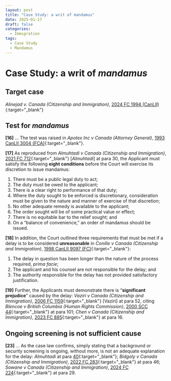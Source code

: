 ```yaml
---
layout: post
title: "Case Study: a writ of mandamus"
date: 2025-01-17
draft: false
categories:
  - Immigration
tags:
  - Case Study
  - Mandamus
---
```


# Case Study: a writ of _mandamus_

## Target case

_Alinejad v. Canada (Citizenship and Immigration)_, [2024 FC 1994 (CanLII)](https://canlii.ca/t/k89nv){:target="\_blank"}

## Test for _mandamus_

**[16]** ... The test was raised in _Apotex Inc v Canada (Attorney General)_, [1993 CanLII 3004 (FCA)](https://www.canlii.org/en/ca/fca/doc/1993/1993canlii3004/1993canlii3004.html){:target="\_blank"}.

**[17]** As reproduced from _Almuhtadi v Canada (Citizenship and Immigration)_, [2021 FC 712](https://www.canlii.org/en/ca/fct/doc/2021/2021fc712/2021fc712.html){:target="\_blank"} [*Almuhtadi*] at para 30, the Applicant must satisfy the following **eight conditions** before the Court will exercise its discretion to issue mandamus:

1. There must be a public legal duty to act;
2. The duty must be owed to the applicant;
3. There is a clear right to performance of that duty;
4. Where the duty sought to be enforced is discretionary, consideration must be given to the nature and manner of exercise of that discretion;
5. No other adequate remedy is available to the applicant;
6. The order sought will be of some practical value or effect;
7. There is no equitable bar to the relief sought; and
8. On a “balance of convenience,” an order of mandamus should be issued.

**[18]** In addition, the Court outlined three requirements that must be met if a delay is to be considered **unreasonable** in _Conille v Canada (Citizenship and Immigration)_, [1998 CanLII 9097 (FC)](https://www.canlii.org/en/ca/fct/doc/1998/1998canlii9097/1998canlii9097.html){:target="\_blank"}:

1. The delay in question has been longer than the nature of the process required, _prima facie_;
2. The applicant and his counsel are not responsible for the delay; and
3. The authority responsible for the delay has not provided satisfactory justification.

**[19]** Further, the Applicants must demonstrate there is “**significant prejudice**” caused by the delay: _Vaziri v Canada (Citizenship and Immigration)_, [2006 FC 1159](https://www.canlii.org/en/ca/fct/doc/2006/2006fc1159/2006fc1159.html){:target="\_blank"} [Vaziri] at para 52, citing _Blencoe v British Columbia (Human Rights Commission)_, [2000 SCC 44](https://www.canlii.org/en/ca/scc/doc/2000/2000scc44/2000scc44.html){:target="\_blank"} at para 101; _Chen v Canada (Citizenship and Immigration)_, [2023 FC 885](https://www.canlii.org/en/ca/fct/doc/2023/2023fc885/2023fc885.html){:target="\_blank"} at para 16.

## Ongoing screening is not sufficient cause

**[23]** ... As the case law confirms, simply stating that a background or security screening is ongoing, without more, is not an adequate explanation for the delay: _Almuhtadi_ at para [40](https://www.canlii.org/en/ca/fct/doc/2021/2021fc712/2021fc712.html#par40){:target="\_blank"}; _Bidgoly v Canada (Citizenship and Immigration)_, [2022 FC 283](https://www.canlii.org/en/ca/fct/doc/2022/2022fc283/2022fc283.html){:target="\_blank"} at para 46; _Sowane v Canada (Citizenship and Immigration)_, [2024 FC 224](https://www.canlii.org/en/ca/fct/doc/2024/2024fc224/2024fc224.html){:target="\_blank"} at para 29.
